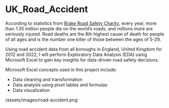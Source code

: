 # UK_Road_Accident
According to statistics from [Brake Road Safety Charity](https://www.brake.org.uk/get-involved/take-action/mybrake/knowledge-centre/global-road-safety#:~:text=Road%20casualties,leading%20cause%20of%20death%20globally.), every year, more than 1.35 million people die on the world’s roads, and millions more are seriously injured. Road deaths are the 8th highest cause of death for people of all ages and is the number one killer of those between the ages of 5-29.

Using road accident data from all boroughs in England, United Kingdom for 2012 and 2022, I will perform Exploratory Data Analysis (EDA) using Microsoft Excel to gain key insights for data-driven road safety decisions.

Microsoft Excel concepts used in this project include:
-	Data cleaning and transformation
-	Data analysis using pivot tables and formulas
-	Data visualization

/assets/images/road-accident.png

